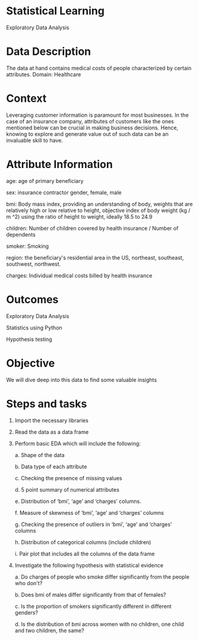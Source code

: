 # Statistical Learning
Exploratory Data Analysis

# Data Description
The data at hand contains medical costs of people characterized by certain attributes.
Domain: Healthcare

# Context
Leveraging customer information is paramount for most businesses. In the case of an insurance company, attributes of customers like the ones mentioned below can be crucial in making business decisions. Hence, knowing to explore and generate value out of such data can be an invaluable skill to have.

# Attribute Information
age: age of primary beneficiary

sex: insurance contractor gender, female, male

bmi: Body mass index, providing an understanding of body, weights that are relatively high or low relative to height, objective index of body weight (kg / m ^2) using the ratio of height to weight, ideally 18.5 to 24.9

children: Number of children covered by health insurance / Number of dependents

smoker: Smoking

region: the beneficiary's residential area in the US, northeast, southeast, southwest, northwest.

charges: Individual medical costs billed by health insurance

# Outcomes
  Exploratory Data Analysis
  
  Statistics using Python
  
  Hypothesis testing
  
# Objective
We will dive deep into this data to find some valuable insights

# Steps and tasks
1. Import the necessary libraries
2. Read the data as a data frame 
3. Perform basic EDA which will include the following:
    
    a. Shape of the data
    
    b. Data type of each attribute
    
    c. Checking the presence of missing values
    
    d. 5 point summary of numerical attributes
    
    e. Distribution of ‘bmi’, ‘age’ and ‘charges’ columns.
    
    f. Measure of skewness of ‘bmi’, ‘age’ and ‘charges’ columns 
    
    g. Checking the presence of outliers in ‘bmi’, ‘age’ and ‘charges' columns 
    
    h. Distribution of categorical columns (include children)
    
    i. Pair plot that includes all the columns of the data frame
4. Investigate the following hypothesis with statistical evidence 
    
    a. Do charges of people who smoke differ significantly from the people who don't?
    
    b. Does bmi of males differ significantly from that of females?
    
    c. Is the proportion of smokers significantly different in different genders?
    
    d. Is the distribution of bmi across women with no children, one child and two children, the same?
